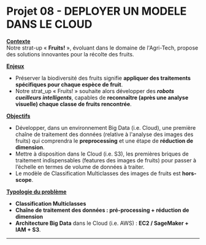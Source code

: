 # Projet 08 - DEPLOYER UN MODELE DANS LE CLOUD


<u>__Contexte__</u><br>
Notre strat-up « **Fruits!** », évoluant dans le domaine de l'Agri-Tech, propose des solutions innovantes pour la récolte des fruits.

<u>__Enjeux__</u><br>
- Préserver la biodiversité des fruits signifie **appliquer des traitements spécifiques pour chaque espèce de fruit**. 
- Notre strat_up « Fruits! » souhaite alors développer des __*robots cueilleurs intelligents*__, capables de **reconnaître (après une analyse visuelle) chaque classe de fruits rencontrée**.

<u>__Objectifs__</u><br>
- Développer, dans un environnement Big Data (i.e. Cloud), une première chaîne de traitement des données (relative à l'analyse des images des fruits) qui comprendra le **preprocessing** et une étape de **réduction de dimension**.
- Mettre à disposition dans le Cloud (i.e. S3), les premières briques de traitement indispensables (features des images de fruits) pour passer à l’échelle en termes de volume de données à traiter.
- Le modèle de Classification Multiclasses des images de fruits est **hors-scope**.
                                                                                                          
<u>**Typologie du problème**</u>
- **Classification Multiclasses**
- **Chaîne de traitement des données : pré-processing + réduction de dimension**
- **Architecture Big Data** dans le Cloud (i.e. AWS) : **EC2 / SageMaker + IAM + S3**.

---
